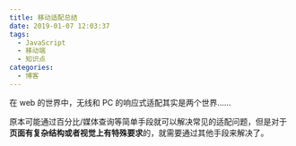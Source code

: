 ```yaml
---
title: 移动适配总结
date: 2019-01-07 12:03:37
tags:
  - JavaScript
  - 移动端
  - 知识点
categories:
  - 博客
---
```


在 web 的世界中，无线和 PC 的响应式适配其实是两个世界......

原本可能通过百分比/媒体查询等简单手段就可以解决常见的适配问题，但是对于**页面有复杂结构或者视觉上有特殊要求**的，就需要通过其他手段来解决了。
